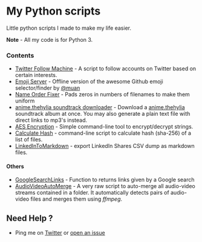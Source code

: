 # My Python scripts

Little python scripts I made to make my life easier.

**Note** - All my code is for Python 3.


### Contents

* [Twitter Follow Machine](TwitterFollowMachine) - A script to follow accounts on Twitter based on certain interests.
* [Emoji Server](EmojiServer) - Offline version of the awesome Github emoji selector/finder by [@muan](https://github.com/muan)
* [Name Order Fixer](NameOrderFix) - Pads zeros in numbers of filenames to make them uniform
* [anime.thehylia soundtrack downloader](TheHyliaSoundtrack) - Download a [anime.thehylia](http://anime.thehylia.com/) soundtrack album at once. You may also generate a plain text file with direct links to mp3's instead.
* [AES Encryption](AES-Encrypt) - Simple command-line tool to encrypt/decrypt strings.
* [Calculate Hash](CalcHash) - command-line script to calculate hash (sha-256) of a list of files.
* [LinkedInToMarkdown](LinkedInToMarkdown) - export LinkedIn Shares CSV dump as markdown files.


#### Others

* [GoogleSearchLinks](Others/GoogleSearchLinks.py) - Function to returns links given by a Google search
* [AudioVideoAutoMerge](Others/AudioVideoAutoMerge.py) - A very raw script to auto-merge all audio-video streams contained in a folder. It automatically detects pairs of audio-video files and merges them using *ffmpeg*.


## Need Help ?

* Ping me on [Twitter](http://twitter.com/aviaryan123) or [open an issue](https://github.com/aviaryan/pythons/issues/new)
